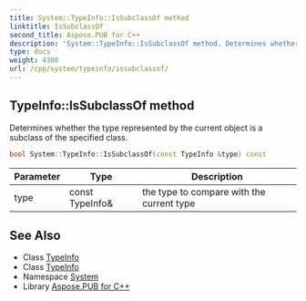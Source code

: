 ```yaml
---
title: System::TypeInfo::IsSubclassOf method
linktitle: IsSubclassOf
second_title: Aspose.PUB for C++
description: 'System::TypeInfo::IsSubclassOf method. Determines whether the type represented by the current object is a subclass of the specified class in C++.'
type: docs
weight: 4300
url: /cpp/system/typeinfo/issubclassof/
---
```

## TypeInfo::IsSubclassOf method


Determines whether the type represented by the current object is a subclass of the specified class.

```cpp
bool System::TypeInfo::IsSubclassOf(const TypeInfo &type) const
```


| Parameter | Type | Description |
| --- | --- | --- |
| type | const TypeInfo\& | the type to compare with the current type |

## See Also

* Class [TypeInfo](../)
* Class [TypeInfo](../)
* Namespace [System](../../)
* Library [Aspose.PUB for C++](../../../)
